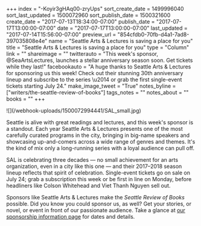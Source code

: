 +++
index = "-Koyir3gHAq00-zryUps"
sort_create_date = 1499996040
sort_last_updated = 1500072960
sort_publish_date = 1500321600
create_date = "2017-07-13T18:34:00-07:00"
publish_date = "2017-07-17T13:00:00-07:00"
date = "2017-07-17T13:00:00-07:00"
last_updated = "2017-07-14T15:56:00-07:00"
preview_url = "854cfdb0-70fb-d4a1-7ad8-397035808e4e"
name = "Seattle Arts & Lectures is saving a place for you"
title = "Seattle Arts & Lectures is saving a place for you"
type = "Column"
link = ""
shareimage = ""
twitterauto = "This week's sponsor, @SeaArtsLectures, launches a stellar anniversary season soon. Get tickets while they last!"
facebookauto = "A huge thanks to Seattle Arts & Lectures for sponsoring us this week! Check out their stunning 30th anniversary lineup and subscribe to the series \u2014 or grab the first single-event tickets starting July 24."
make_image_tweet = "True"
notes_byline = ["writers/the-seattle-review-of-books"]
tags_notes = ""
notes_about = ""
books = ""
+++
<p class="image-left">![](/webhook-uploads/1500072994441/SAL_small.jpg)</p>


<p class="noindent">Seattle is alive with great readings and lectures, and this week's sponsor is a standout. Each year Seattle Arts & Lectures presents one of the most carefully curated programs in the city, bringing in big-name speakers and showcasing up-and-comers across a wide range of genres and themes. It's the kind of mix only a long-running series with a loyal audience can pull off.</p>

<p>SAL is celebrating three decades — no small achievement for an arts organization, even in a city like this one — and their 2017&#8211;2018 season lineup reflects that spirit of celebration. Single-event tickets go on sale on July 24; grab a subscription this week or be first in line on Monday, before headliners like Colson Whitehead and Viet Thanh Nguyen sell out.</p>

<p>Sponsors like Seattle Arts &amp; Lectures make the <em>Seattle Review of Books</em> possible. Did you know you could sponsor us, as well? Get your stories, or novel, or event in front of our passionate audience. Take a glance at <a href="http://seattlereviewofbooks.com/sponsor/">our sponsorship information page</a> for dates and details.</p>